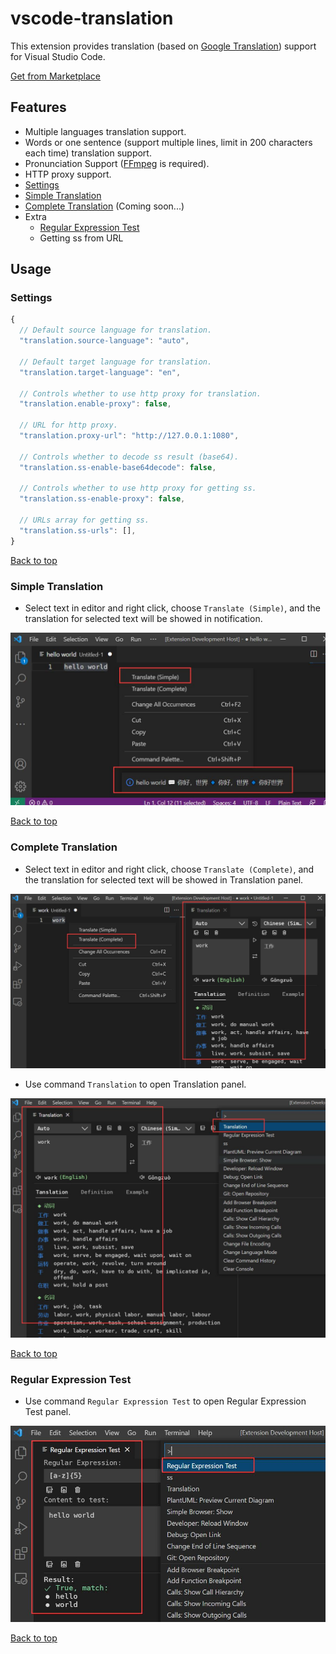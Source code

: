 # vscode-translation
This extension provides translation (based on [Google Translation](https://translate.google.com)) support for Visual Studio Code.

[Get from Marketplace](https://marketplace.visualstudio.com/items?itemName=caiqichang.vscode-translation)

## Features
- Multiple languages translation support.
- Words or one sentence (support multiple lines, limit in 200 characters each time) translation support.
- Pronunciation Support ([FFmpeg](https://ffmpeg.org) is required).
- HTTP proxy support.
- [Settings](#settings)
- [Simple Translation](#simple-translation)
- [Complete Translation](#complete-translation) (Coming soon...)
- Extra
  - [Regular Expression Test](#regular-expression-test)
  - Getting ss from URL

## Usage
### Settings
```javascript
{
  // Default source language for translation.
  "translation.source-language": "auto",

  // Default target language for translation.
  "translation.target-language": "en",

  // Controls whether to use http proxy for translation.
  "translation.enable-proxy": false,

  // URL for http proxy.
  "translation.proxy-url": "http://127.0.0.1:1080",

  // Controls whether to decode ss result (base64).
  "translation.ss-enable-base64decode": false,

  // Controls whether to use http proxy for getting ss.
  "translation.ss-enable-proxy": false,

  // URLs array for getting ss.
  "translation.ss-urls": [],
}
```

[Back to top](#features)

### Simple Translation
- Select text in editor and right click, choose `Translate (Simple)`,
and the translation for selected text will be showed in notification.

![simple-translate-screenshot](resources/screenshot/simple-translate.jpg)

[Back to top](#features)

### Complete Translation
- Select text in editor and right click, choose `Translate (Complete)`,
and the translation for selected text will be showed in Translation panel.

![complete-translate-screenshot](resources/screenshot/complete-translate.jpg)

- Use command `Translation` to open Translation panel.

![complete-translate-command-screenshot](resources/screenshot/complete-translate-command.jpg)

[Back to top](#features)

### Regular Expression Test
- Use command `Regular Expression Test` to open Regular Expression Test panel.

![regular-expression-test-screenshot](resources/screenshot/regular-expression-test.jpg)

[Back to top](#features)

